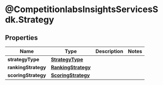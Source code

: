 # @CompetitionlabsInsightsServicesSdk.Strategy

## Properties

Name | Type | Description | Notes
------------ | ------------- | ------------- | -------------
**strategyType** | [**StrategyType**](StrategyType.md) |  | 
**rankingStrategy** | [**RankingStrategy**](RankingStrategy.md) |  | 
**scoringStrategy** | [**ScoringStrategy**](ScoringStrategy.md) |  | 


